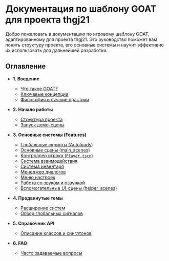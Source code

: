 # Документация по шаблону GOAT для проекта thgj21

Добро пожаловать в документацию по игровому шаблону GOAT, адаптированному для проекта thgj21. Это руководство поможет вам понять структуру проекта, его основные системы и научит эффективно их использовать для дальнейшей разработки.

## Оглавление

*   **1. Введение**
    *   [Что такое GOAT?](./introduction.md)
    *   [Ключевые концепции](./introduction.md#ключевые-концепции)
    *   [Философия и лучшие практики](./introduction.md#философия-и-лучшие-практики)

*   **2. Начало работы**
    *   [Структура проекта](./getting_started.md#структура-проекта)
    *   [Запуск демо-сцены](./getting_started.md#запуск-демо-сцены)

*   **3. Основные системы (Features)**
    *   [Глобальные скрипты (Autoloads)](./features/autoloads.md)
    *   [Основные сцены (main_scenes)](./features/main_scenes.md)
    *   [Контроллер игрока (`Player.tscn`)](./features/player_controller.md)
    *   [Система взаимодействия](./features/interaction_system.md)
    *   [Система инвентаря](./features/inventory_system.md)
    *   [Менеджер диалогов](./features/dialogue_manager.md)
    *   [Меню настроек](./features/settings_menu.md)
    *   [Работа со звуком и озвучкой](./features/audio_and_voice.md)
    *   [Вспомогательные UI-сцены (helper_scenes)](./features/helper_scenes.md)

*   **4. Продвинутые темы**
    *   [Расширение систем](./advanced.md#расширение-систем)
    *   [Обзор глобальных сигналов](./advanced.md#обзор-глобальных-сигналов)

*   **5. Справочник API**
    *   [Описание классов и синглтонов](./api_reference.md)

*   **6. FAQ**
    *   [Часто задаваемые вопросы](./faq.md)
